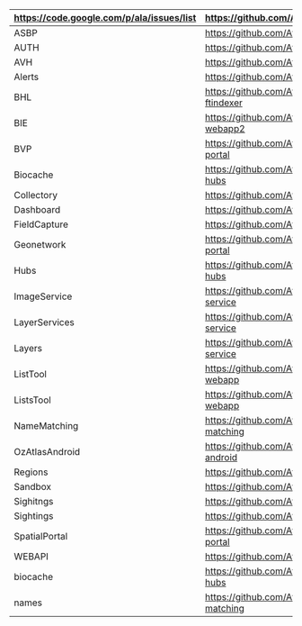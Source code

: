 | https://code.google.com/p/ala/issues/list|https://github.com/AtlasOfLivingAustralia|
|:-----------------------------------------|:----------------------------------------|
| ASBP                                      | https://github.com/AtlasOfLivingAustralia/asbp-hub |
| AUTH                                      | https://github.com/AtlasOfLivingAustralia/ala-cas  |
| AVH|https://github.com/AtlasOfLivingAustralia/avh-hub|
| Alerts|https://github.com/AtlasOfLivingAustralia/alerts|
| BHL|https://github.com/AtlasOfLivingAustralia/bhl-ftindexer|
| BIE|https://github.com/AtlasOfLivingAustralia/bie-webapp2|
| BVP|https://github.com/AtlasOfLivingAustralia/volunteer-portal|
| Biocache|https://github.com/AtlasOfLivingAustralia/biocache-hubs|
| Collectory|https://github.com/AtlasOfLivingAustralia/collectory|
| Dashboard|https://github.com/AtlasOfLivingAustralia/dashboard|
| FieldCapture|https://github.com/AtlasOfLivingAustralia/fieldcapture|
| Geonetwork|https://github.com/AtlasOfLivingAustralia/spatial-portal|
| Hubs|https://github.com/AtlasOfLivingAustralia/biocache-hubs|
| ImageService|https://github.com/AtlasOfLivingAustralia/image-service|
| LayerServices|https://github.com/AtlasOfLivingAustralia/layers-service|
| Layers|https://github.com/AtlasOfLivingAustralia/layers-service|
| ListTool|https://github.com/AtlasOfLivingAustralia/specieslist-webapp|
| ListsTool|https://github.com/AtlasOfLivingAustralia/specieslist-webapp|
| NameMatching|https://github.com/AtlasOfLivingAustralia/ala-name-matching|
| OzAtlasAndroid|https://github.com/AtlasOfLivingAustralia/ozatlas-android|
| Regions|https://github.com/AtlasOfLivingAustralia/regions|
| Sandbox|https://github.com/AtlasOfLivingAustralia/sandbox|
| Sighitngs|https://github.com/AtlasOfLivingAustralia/sightings|
| Sightings|https://github.com/AtlasOfLivingAustralia/sightings|
| SpatialPortal|https://github.com/AtlasOfLivingAustralia/spatial-portal|
| WEBAPI|https://github.com/AtlasOfLivingAustralia/webapi|
| biocache|https://github.com/AtlasOfLivingAustralia/biocache-hubs|
| names|https://github.com/AtlasOfLivingAustralia/ala-name-matching|
